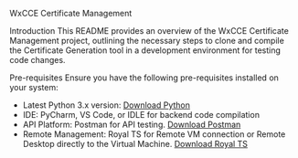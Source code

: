 WxCCE Certificate Management

Introduction
This README provides an overview of the WxCCE Certificate Management project, outlining the necessary steps to clone and compile the Certificate Generation tool in a development environment for testing code changes.

Pre-requisites
Ensure you have the following pre-requisites installed on your system:
- Latest Python 3.x version: [Download Python](https://www.python.org/downloads/)
- IDE: PyCharm, VS Code, or IDLE for backend code compilation
- API Platform: Postman for API testing. [Download Postman](https://www.postman.com/downloads/)
- Remote Management: Royal TS for Remote VM connection or Remote Desktop directly to the Virtual Machine. [Download Royal TS](https://www.royalapps.com/ts/win/download)